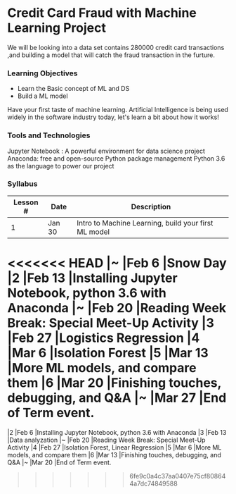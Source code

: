 # Credit Card Fraud with Machine Learning Project

We will be looking into a data set contains 280000 credit card transactions ,and building a model that will catch the fraud transaction in the furture.

### Learning Objectives

* Learn the Basic concept of ML and DS
* Build a ML model

Have your first taste of machine learning. Artificial Intelligence is being used widely in the software industry today, let's learn a bit about how it works!

### Tools and Technologies
Jupyter Notebook : A powerful environment for data science project
Anaconda: free and open-source Python package management
Python 3.6 as the language to power our project

### Syllabus

|Lesson #	|Date	 |Description
|   --      | --     | --
|1	        |Jan 30  |Intro to Machine Learning, build your first ML model
<<<<<<< HEAD
|~	        |Feb 6	 |Snow Day
|2	        |Feb 13  |Installing Jupyter Notebook, python 3.6 with Anaconda
|~          |Feb 20  |Reading Week Break: Special Meet-Up Activity
|3	        |Feb 27	 |Logistics Regression
|4	        |Mar 6	 |Isolation Forest
|5	        |Mar 13	 |More ML models, and compare them
|6          |Mar 20  |Finishing touches, debugging, and Q&A 
|~	        |Mar 27	 |End of Term event.
=======
|2	        |Feb 6	 |Installing Jupyter Notebook, python 3.6 with Anaconda
|3	        |Feb 13  |Data analyzation
|~          |Feb 20  |Reading Week Break: Special Meet-Up Activity
|4	        |Feb 27	 |Isolation Forest, Linear Regression
|5	        |Mar 6	 |More ML models, and compare them
|6	        |Mar 13	 |Finishing touches, debugging, and Q&A
|~	        |Mar 20	 |End of Term event.
>>>>>>> 6fe9c0a4c37aa0407e75cf808644a7dc74849588

